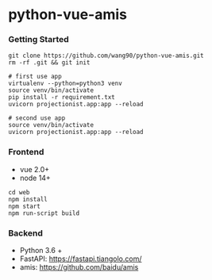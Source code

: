 # python-vue-amis

### Getting Started
`````
git clone https://github.com/wang90/python-vue-amis.git
rm -rf .git && git init

# first use app
virtualenv --python=python3 venv
source venv/bin/activate
pip install -r requirement.txt
uvicorn projectionist.app:app --reload

# second use app
source venv/bin/activate
uvicorn projectionist.app:app --reload
``````

### Frontend
- vue 2.0+
- node 14+
```````
cd web
npm install 
npm start
npm run-script build
```````

### Backend

- Python 3.6 +
- FastAPI: https://fastapi.tiangolo.com/
- amis: https://github.com/baidu/amis
